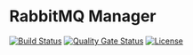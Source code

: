 # RabbitMQ Manager

[![Build Status](https://www.travis-ci.com/donghoon-khan/rabbit-manager.svg?branch=master)](https://www.travis-ci.com/donghoon-khan/rabbit-manager)
[![Quality Gate Status](https://sonarcloud.io/api/project_badges/measure?project=donghoon-khan_rabbit-manager&metric=alert_status)](https://sonarcloud.io/dashboard?id=donghoon-khan_rabbit-manager)
[![License](https://img.shields.io/badge/License-Apache%202.0-blue.svg)](https://opensource.org/licenses/Apache-2.0)
